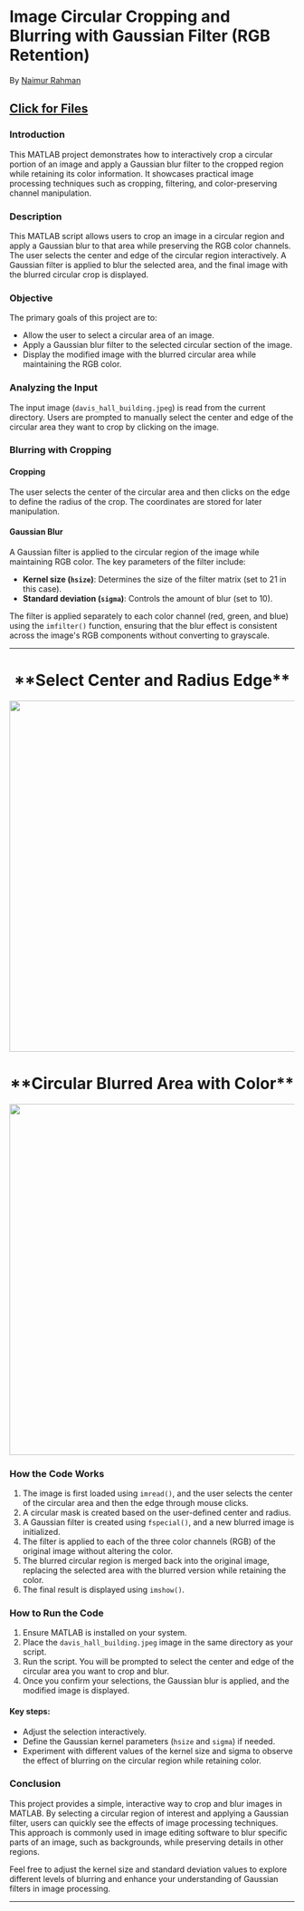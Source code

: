 # Image Circular Cropping and Blurring with Gaussian Filter (RGB Retention)
By [Naimur Rahman](https://github.com/nayeem-rafi)  
## [Click for Files](https://drive.google.com/drive/folders/1Q_NcqQ1ptv1WB1oMqikS4Uq31YIDpmDE?usp=sharing)

### Introduction  
This MATLAB project demonstrates how to interactively crop a circular portion of an image and apply a Gaussian blur filter to the cropped region while retaining its color information. It showcases practical image processing techniques such as cropping, filtering, and color-preserving channel manipulation.

### Description  
This MATLAB script allows users to crop an image in a circular region and apply a Gaussian blur to that area while preserving the RGB color channels. The user selects the center and edge of the circular region interactively. A Gaussian filter is applied to blur the selected area, and the final image with the blurred circular crop is displayed.

### Objective  
The primary goals of this project are to:  
- Allow the user to select a circular area of an image.
- Apply a Gaussian blur filter to the selected circular section of the image.
- Display the modified image with the blurred circular area while maintaining the RGB color.

### Analyzing the Input  
The input image (`davis_hall_building.jpeg`) is read from the current directory. Users are prompted to manually select the center and edge of the circular area they want to crop by clicking on the image.

### Blurring with Cropping  
#### Cropping  
The user selects the center of the circular area and then clicks on the edge to define the radius of the crop. The coordinates are stored for later manipulation.

#### Gaussian Blur  
A Gaussian filter is applied to the circular region of the image while maintaining RGB color. The key parameters of the filter include:  
- **Kernel size (`hsize`)**: Determines the size of the filter matrix (set to 21 in this case).
- **Standard deviation (`sigma`)**: Controls the amount of blur (set to 10).

The filter is applied separately to each color channel (red, green, and blue) using the `imfilter()` function, ensuring that the blur effect is consistent across the image's RGB components without converting to grayscale.

---

<h1 align="center">  
**Select Center and Radius Edge**  
</h1>  
<p align="center">  
<img src="https://github.com/user-attachments/assets/ae09852d-574c-4a99-9e49-5872f8efd290", width="620">  
</p>  

<h1 align="center">  
**Circular Blurred Area with Color**  
</h1>  
<p align="center">  
<img src="https://github.com/user-attachments/assets/8ea310b3-38e2-4bce-a305-512ae0c99ac5", width="620">  
</p>  

### How the Code Works  
1. The image is first loaded using `imread()`, and the user selects the center of the circular area and then the edge through mouse clicks.
2. A circular mask is created based on the user-defined center and radius.
3. A Gaussian filter is created using `fspecial()`, and a new blurred image is initialized.
4. The filter is applied to each of the three color channels (RGB) of the original image without altering the color.
5. The blurred circular region is merged back into the original image, replacing the selected area with the blurred version while retaining the color.
6. The final result is displayed using `imshow()`.

### How to Run the Code  
1. Ensure MATLAB is installed on your system.
2. Place the `davis_hall_building.jpeg` image in the same directory as your script.
3. Run the script. You will be prompted to select the center and edge of the circular area you want to crop and blur.
4. Once you confirm your selections, the Gaussian blur is applied, and the modified image is displayed.

#### Key steps:  
- Adjust the selection interactively.
- Define the Gaussian kernel parameters (`hsize` and `sigma`) if needed.
- Experiment with different values of the kernel size and sigma to observe the effect of blurring on the circular region while retaining color.

### Conclusion  
This project provides a simple, interactive way to crop and blur images in MATLAB. By selecting a circular region of interest and applying a Gaussian filter, users can quickly see the effects of image processing techniques. This approach is commonly used in image editing software to blur specific parts of an image, such as backgrounds, while preserving details in other regions.

Feel free to adjust the kernel size and standard deviation values to explore different levels of blurring and enhance your understanding of Gaussian filters in image processing.

--- 
